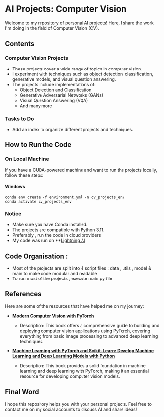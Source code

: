 # AI Projects: Computer Vision

Welcome to my repository of personal AI projects! Here, I share the work I'm doing in the field of Computer Vision (CV).

## Contents

### Computer Vision Projects

- These projects cover a wide range of topics in computer vision.
- I experiment with techniques such as object detection, classification, generative models, and visual question answering.
- The projects include implementations of:
  - Object Detection and Classification
  - Generative Adversarial Networks (GANs)
  - Visual Question Answering (VQA)
  - And many more

### Tasks to Do

- Add an index to organize different projects and techniques.

## How to Run the Code

### On Local Machine

If you have a CUDA-powered machine and want to run the projects locally, follow these steps:

#### Windows

```batch
conda env create -f environment.yml -n cv_projects_env
conda activate cv_projects_env
```

### Notice

- Make sure you have Conda installed.
- The projects are compatible with Python 3.11.
- Preferably , run the code in cloud providers 
- My code was run on **[Lightning AI](https://lightning.ai/)

## Code Organisation :
- Most of the projects are split into 4 script files : data , utils , model & main to make code modular and readable
- To run most of the projects , execute main.py file

## References

Here are some of the resources that have helped me on my journey:

- **[Modern Computer Vision with PyTorch](https://www.packtpub.com/en-us/product/modern-computer-vision-with-pytorch-9781803231334)**

  - Description: This book offers a comprehensive guide to building and deploying computer vision applications using PyTorch, covering everything from basic image processing to advanced deep learning techniques.

- **[Machine Learning with PyTorch and Scikit-Learn: Develop Machine Learning and Deep Learning Models with Python](https://www.packtpub.com/en-in/product/machine-learning-with-pytorch-and-scikit-learn-9781801819312)**

  - Description: This book provides a solid foundation in machine learning and deep learning with PyTorch, making it an essential resource for developing computer vision models.

## Final Word

I hope this repository helps you with your personal projects. Feel free to contact me on my social accounts to discuss AI and share ideas!
